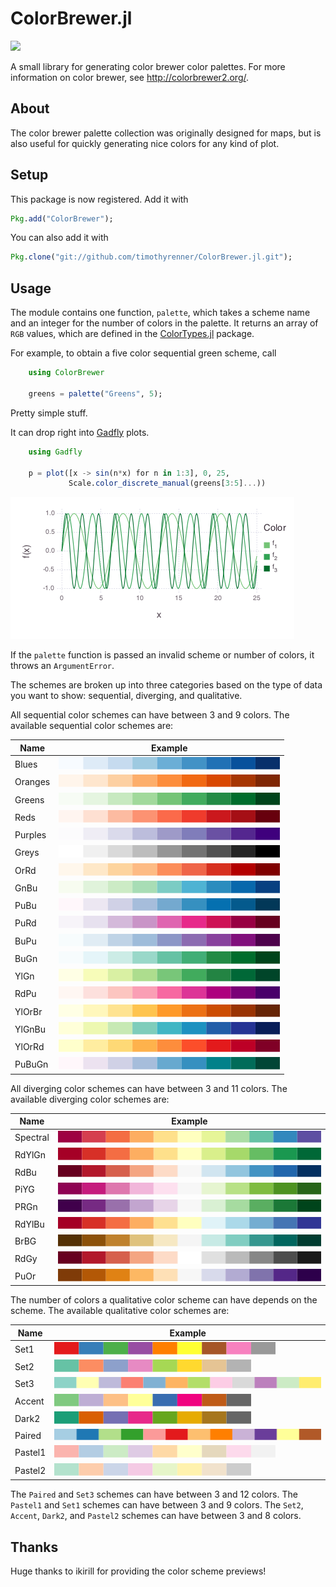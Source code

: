 # ColorBrewer.jl

[![](https://travis-ci.org/timothyrenner/ColorBrewer.jl.svg?branch=master)](https://travis-ci.org/timothyrenner/ColorBrewer.jl)

A small library for generating color brewer color palettes.
For more information on color brewer, see http://colorbrewer2.org/.

## About

The color brewer palette collection was originally designed for maps, but is also useful for quickly generating nice colors for any kind of plot.

## Setup

This package is now registered. Add it with

```julia
Pkg.add("ColorBrewer");
```

You can also add it with

```julia
Pkg.clone("git://github.com/timothyrenner/ColorBrewer.jl.git");
```

## Usage

The module contains one function, `palette`, which takes a scheme name and an integer for the number of colors in the palette.
It returns an array of `RGB` values, which are defined in the [ColorTypes.jl](https://github.com/JuliaGraphics/ColorTypes.jl) package.

For example, to obtain a five color sequential green scheme, call

```julia
    using ColorBrewer

    greens = palette("Greens", 5);
```
Pretty simple stuff.

It can drop right into [Gadfly](https://github.com/dcjones/Gadfly.jl) plots.

```julia
    using Gadfly

    p = plot([x -> sin(n*x) for n in 1:3], 0, 25, 
             Scale.color_discrete_manual(greens[3:5]...))
```

![Example](images/color_example.png)

If the `palette` function is passed an invalid scheme or number of colors, it throws an `ArgumentError`.

The schemes are broken up into three categories based on the type of data you want to show: sequential, diverging, and qualitative.

All sequential color schemes can have between 3 and 9 colors.
The available sequential color schemes are:

| Name    | Example                            |
|---------|------------------------------------|
| Blues   | ![Blues](images/Blues.png "Blues") |
| Oranges | ![Oranges](images/Oranges.png "Oranges") |
| Greens  | ![Greens](images/Greens.png "Greens") |
| Reds    | ![Reds](images/Reds.png "Reds") |
| Purples | ![Purples](images/Purples.png "Purples") |
| Greys   | ![Greys](images/Greys.png "Greys") |
| OrRd    | ![OrRd](images/OrRd.png "OrRd") |
| GnBu    | ![GnBu](images/GnBu.png "GnBu") |
| PuBu    | ![PuBu](images/PuBu.png "PuBu") |
| PuRd    | ![PuRd](images/PuRd.png "PuRd") |
| BuPu    | ![BuPu](images/BuPu.png "BuPu") |
| BuGn    | ![BuGn](images/BuGn.png "BuGn") |
| YlGn    | ![YlGn](images/YlGn.png "YlGn") |
| RdPu    | ![RdPu](images/RdPu.png "RdPu") |
| YlOrBr  | ![YlOrBr](images/YlOrBr.png "YlOrBr") |
| YlGnBu  | ![YlGnBu](images/YlGnBu.png "YlGnBu") |
| YlOrRd  | ![YlOrRd](images/YlOrRd.png "YlOrRd") |
| PuBuGn  | ![PuBuGn](images/PuBuGn.png "PuBuGn") |

All diverging color schemes can have between 3 and 11 colors.
The available diverging color schemes are:

| Name     | Example                                     |
| -------- | ------------------------------------------- |
| Spectral | ![Spectral](images/Spectral.png "Spectral") |
| RdYlGn   | ![RdYlGn](images/RdYlGn.png "RdYlGn")       |
| RdBu     | ![RdBu](images/RdBu.png "RdBu")             |
| PiYG     | ![PiYG](images/PiYG.png "PiYG")             |
| PRGn     | ![PRGn](images/PRGn.png "PRGn")             |
| RdYlBu   | ![RdYlBu](images/RdYlBu.png "RdYlBu")       |
| BrBG     | ![BrBG](images/BrBG.png "BrBG")             |
| RdGy     | ![RdGy](images/RdGy.png "RdGy")             |
| PuOr     | ![PuOr](images/PuOr.png "PuOr")             |

The number of colors a qualitative color scheme can have depends on the scheme.
The available qualitative color schemes are:

| Name | Example                         |
| ---- | ------------------------------- |
| Set1 | ![Set1](images/Set1.png "Set1") |
| Set2 | ![Set2](images/Set2.png "Set2") |
| Set3 | ![Set3](images/Set3.png "Set3") |
| Accent | ![Accent](images/Accent.png "Accent") |
| Dark2 | ![Dark2](images/Dark2.png "Dark2") |
| Paired | ![Paired](images/Paired.png "Paired") |
| Pastel1 | ![Pastel1](images/Pastel1.png "Pastel1") |
| Pastel2 | ![Pastel2](images/Pastel2.png "Pastel2") |

The `Paired` and `Set3` schemes can have between 3 and 12 colors.
The `Pastel1` and `Set1` schemes can have between 3 and 9 colors.
The `Set2`, `Accent`, `Dark2`, and `Pastel2` schemes can have between 3 and 8 colors.


## Thanks

Huge thanks to ikirill for providing the color scheme previews!

